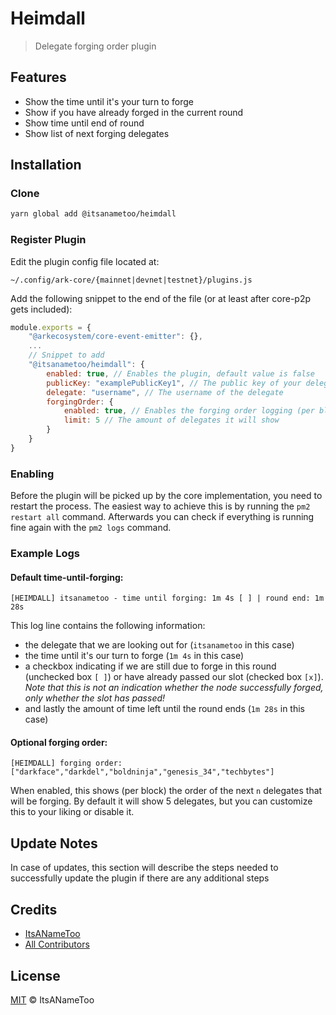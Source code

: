 # Heimdall

> Delegate forging order plugin

## Features

- Show the time until it's your turn to forge
- Show if you have already forged in the current round
- Show time until end of round
- Show list of next forging delegates

## Installation

### Clone


```bash
yarn global add @itsanametoo/heimdall
```

### Register Plugin

Edit the plugin config file located at:

`~/.config/ark-core/{mainnet|devnet|testnet}/plugins.js`

Add the following snippet to the end of the file (or at least after core-p2p gets included):

```javascript
module.exports = {
    "@arkecosystem/core-event-emitter": {},
    ...
    // Snippet to add
    "@itsanametoo/heimdall": {
        enabled: true, // Enables the plugin, default value is false
        publicKey: "examplePublicKey1", // The public key of your delegate wallet
        delegate: "username", // The username of the delegate
        forgingOrder: {
            enabled: true, // Enables the forging order logging (per block)
            limit: 5 // The amount of delegates it will show
        }
    }
}
```

### Enabling

Before the plugin will be picked up by the core implementation, you need to restart the process. The easiest way to achieve this is by running the `pm2 restart all` command. Afterwards you can check if everything is running fine again with the `pm2 logs` command.

### Example Logs

#### Default time-until-forging:

`[HEIMDALL] itsanametoo - time until forging: 1m 4s [ ] | round end: 1m 28s`

This log line contains the following information:

* the delegate that we are looking out for (`itsanametoo` in this case)
* the time until it's our turn to forge (`1m 4s` in this case)
* a checkbox indicating if we are still due to forge in this round (unchecked box `[ ]`) or have already passed our slot (checked box `[x]`). _Note that this is not an indication whether the node successfully forged, only whether the slot has passed!_
* and lastly the amount of time left until the round ends (`1m 28s` in this case)

#### Optional forging order:

`[HEIMDALL] forging order: ["darkface","darkdel","boldninja","genesis_34","techbytes"]`

When enabled, this shows (per block) the order of the next `n` delegates that will be forging.
By default it will show 5 delegates, but you can customize this to your liking or disable it.

## Update Notes

In case of updates, this section will describe the steps needed to successfully update the plugin if there are any additional steps

## Credits

- [ItsANameToo](https://github.com/itsanametoo)
- [All Contributors](../../contributors)

## License

[MIT](LICENSE) © ItsANameToo
